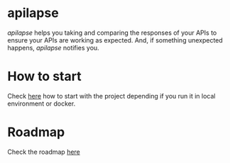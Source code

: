 # apilapse

*apilapse* helps you taking and comparing the responses of your APIs to ensure your APIs are working as expected. And, if something unexpected happens, *apilapse* notifies you.

# How to start

Check [here](how-to-start.md) how to start with the project depending if you run it in local environment or docker.

# Roadmap

Check the roadmap [here](roadmap.md)
